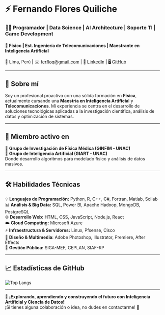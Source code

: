 # ⚡ Fernando Flores Quiliche  
### 👨‍💻 Programador | Data Science | AI Architecture | Soporte TI | Game Development
#### 📌 Físico | Est. Ingeniería de Telecomunicaciones | Maestrante en Inteligencia Artificial
📍 Lima, Perú | ✉️ ferfloq@gmail.com | 🔗 [LinkedIn](https://www.linkedin.com/in/ffloresq/) | 🖥️ [GitHub](https://github.com/fernandobeyond)

---

## 🚀 Sobre mí  
Soy un profesional proactivo con una sólida formación en **Física**, actualmente cursando una **Maestría en Inteligencia Artificial** y **Telecomunicaciones**. Mi experiencia se centra en el desarrollo de soluciones tecnológicas aplicadas a la investigación científica, análisis de datos y optimización de sistemas.  

---

## 🔬 Miembro activo en
🔹 **Grupo de Investigación de Física Médica (GINFIM - UNAC)**  
🔹 **Grupo de Inteligencia Artificial (GIART - UNAC)**  
Donde desarrollo algoritmos para modelado físico y análisis de datos masivos.

---

## 🛠️ Habilidades Técnicas  
💡 **Lenguajes de Programación:** Python, R, C++, C#, Fortran, Matlab, Scilab  
📊 **Análisis & Big Data:** SQL, Power BI, Apache Hadoop, MongoDB, PostgreSQL  
🌐 **Desarrollo Web:** HTML, CSS, JavaScript, Node.js, React  
☁️ **Cloud Computing:** Microsoft Azure  
⚡ **Infraestructura & Servidores:** Linux, Pfsense, Cisco  
🎨 **Diseño & Multimedia:** Adobe Photoshop, Illustrator, Premiere, After Effects  
📂 **Gestión Pública:** SIGA-MEF, CEPLAN, SIAF-RP  

---
<!--
## 🏆 Proyectos Destacados  
📌 **[Sistema Experto para Diagnóstico de Cáncer de Mama](https://github.com/fernandobeyond/sistema-experto-breast-cancer)**  
📌 **[Análisis de Datos Climáticos con Machine Learning](https://github.com/fernandobeyond/data-climate-ml)**  
📌 **[Automatización de Reportes Académicos con Python y R](https://github.com/fernandobeyond/auto-report-academic)**  
-->

## 📈 Estadísticas de GitHub  
<!--
![Fernando's GitHub stats](https://github-readme-stats.vercel.app/api?username=fernandobeyond&show_icons=true&theme=radical)  
-->
![Top Langs](https://github-readme-stats.vercel.app/api/top-langs/?username=fernandobeyond&layout=compact&theme=tokyonight)

---

🚀 **¡Explorando, aprendiendo y construyendo el futuro con Inteligencia Artificial y Ciencia de Datos!**  
¡Si tienes alguna colaboración o idea, no dudes en contactarme! 🤝
<!--
**fernandobeyond/fernandobeyond** is a ✨ _special_ ✨ repository because its `README.md` (this file) appears on your GitHub profile.

Here are some ideas to get you started:

- 🔭 I’m currently working on ...
- 🌱 I’m currently learning ...
- 👯 I’m looking to collaborate on ...
- 🤔 I’m looking for help with ...
- 💬 Ask me about ...
- 📫 How to reach me: ...
- 😄 Pronouns: ...
- ⚡ Fun fact: ...
-->
